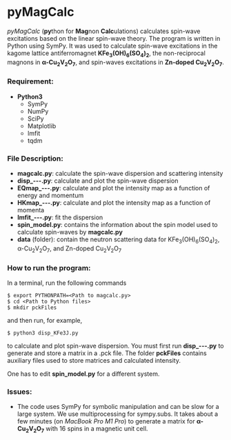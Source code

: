 # pyMagCalc
*pyMagCalc* (**py**thon for **Mag**non **Calc**ulations) calculates spin-wave excitations based on the linear spin-wave theory.  The program is written in Python using SymPy.  It was used to calculate spin-wave excitations in the kagome lattice antiferromagnet **KFe<sub>3</sub>(OH)<sub>6</sub>(SO<sub>4</sub>)<sub>2</sub>**, the non-reciprocal magnons in **&alpha;-Cu<sub>2</sub>V<sub>2</sub>O<sub>7</sub>**, and spin-waves excitations in **Zn-doped Cu<sub>2</sub>V<sub>2</sub>O<sub>7</sub>**.

### Requirement:
  - **Python3**
    - SymPy
    - NumPy
    - SciPy
    - Matplotlib
    - lmfit
    - tqdm


### File Description:
  - **magcalc.py**: calculate the spin-wave dispersion and scattering intensity
  - **disp_---.py**: calculate and plot the spin-wave dispersion
  - **EQmap_---.py**: calculate and plot the intensity map as a function of energy and momentum
  - **HKmap_---.py**: calculate and plot the intensity map as a function of momenta
  - **lmfit_---.py**: fit the dispersion
  - **spin_model.py**: contains the information about the spin model used
to calculate spin-waves by **magcalc.py**
  - **data** (folder): contain the neutron scattering data for KFe<sub>3</sub>(OH)<sub>6</sub>(SO<sub>4</sub>)<sub>2</sub>, &alpha;-Cu<sub>2</sub>V<sub>2</sub>O<sub>7</sub>, and Zn-doped Cu<sub>2</sub>V<sub>2</sub>O<sub>7</sub>


### How to run the program:
In a terminal, run the following commands
```
$ export PYTHONPATH=<Path to magcalc.py>
$ cd <Path to Python files>
$ mkdir pckFiles
```
and then run, for example,
```
$ python3 disp_KFe3J.py
```
to calculate and plot spin-wave dispersion. You must first run **disp_---.py** to generate and store a matrix in a .pck file. The folder **pckFiles** contains auxiliary files used to store matrices and calculated intensity.

One has to edit **spin_model.py** for a different system. 

### Issues:
  - The code uses SymPy for symbolic manipulation and can be slow for a large system. We use multiprocessing for sympy.subs.  It takes about a few minutes (on *MacBook Pro M1 Pro*) to generate a matrix for **&alpha;-Cu<sub>2</sub>V<sub>2</sub>O<sub>7</sub>** with 16 spins in a magnetic unit cell.
